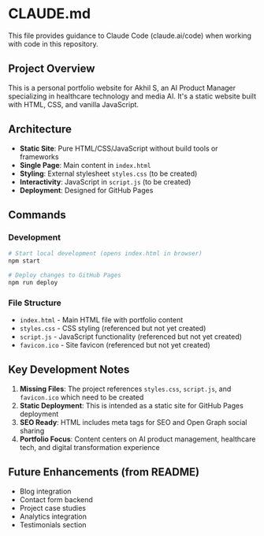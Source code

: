 # CLAUDE.md

This file provides guidance to Claude Code (claude.ai/code) when working with code in this repository.

## Project Overview

This is a personal portfolio website for Akhil S, an AI Product Manager specializing in healthcare technology and media AI. It's a static website built with HTML, CSS, and vanilla JavaScript.

## Architecture

- **Static Site**: Pure HTML/CSS/JavaScript without build tools or frameworks
- **Single Page**: Main content in `index.html`
- **Styling**: External stylesheet `styles.css` (to be created)
- **Interactivity**: JavaScript in `script.js` (to be created)
- **Deployment**: Designed for GitHub Pages

## Commands

### Development
```bash
# Start local development (opens index.html in browser)
npm start

# Deploy changes to GitHub Pages
npm run deploy
```

### File Structure
- `index.html` - Main HTML file with portfolio content
- `styles.css` - CSS styling (referenced but not yet created)
- `script.js` - JavaScript functionality (referenced but not yet created)
- `favicon.ico` - Site favicon (referenced but not yet created)

## Key Development Notes

1. **Missing Files**: The project references `styles.css`, `script.js`, and `favicon.ico` which need to be created
2. **Static Deployment**: This is intended as a static site for GitHub Pages deployment
3. **SEO Ready**: HTML includes meta tags for SEO and Open Graph social sharing
4. **Portfolio Focus**: Content centers on AI product management, healthcare tech, and digital transformation experience

## Future Enhancements (from README)
- Blog integration
- Contact form backend
- Project case studies
- Analytics integration
- Testimonials section